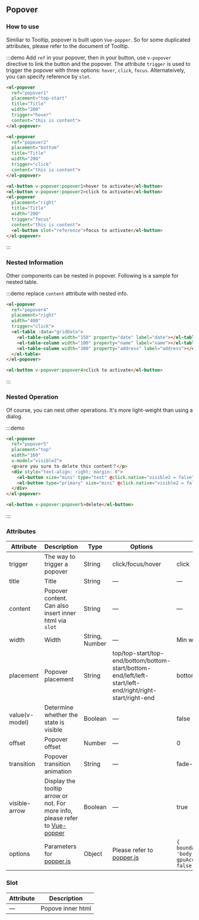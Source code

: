 <script>
  export default {
    data() {
      return {
        visible2: false,
        gridData: [{
          date: '2016-05-02',
          name: 'Jack',
          address: 'New York City'
        }, {
          date: '2016-05-04',
          name: 'Jack',
          address: 'New York City'
        }, {
          date: '2016-05-01',
          name: 'Jack',
          address: 'New York City'
        }, {
          date: '2016-05-03',
          name: 'Jack',
          address: 'New York City'
        }],
        gridData2: [{
          date: '2016-05-02',
          name: 'Jack',
          address: 'New York City',
        }, {
          date: '2016-05-04',
          name: 'Jack',
          address: 'New York City',
          $info: true
        }, {
          date: '2016-05-01',
          name: 'Jack',
          address: 'New York City',
        }, {
          date: '2016-05-03',
          name: 'Jack',
          address: 'New York City',
          $positive: true
        }],
        gridData3: [{
          tag: 'Home',
          date: '2016-05-03',
          name: 'Jack',
          address: 'New York City'
        }, {
          tag: 'Company',
          date: '2016-05-02',
          name: 'Jack',
          address: 'New York City'
        }, {
          tag: 'Company',
          date: '2016-05-04',
          name: 'Jack',
          address: 'New York City'
        }, {
          tag: 'Home',
          date: '2016-05-01',
          name: 'Jack',
          address: 'New York City'
        }, {
          tag: 'Company',
          date: '2016-05-08',
          name: 'Jack',
          address: 'New York City'
        }, {
          tag: 'Home',
          date: '2016-05-06',
          name: 'Jack',
          address: 'New York City'
        }, {
          tag: 'Company',
          date: '2016-05-07',
          name: 'Jack',
          address: 'New York City'
        }],
        singleSelection: {},
        multipleSelection: [],
        model: ''
      };
    },

    watch: {
      singleSelection(val) {
        console.log('selection: ', val);
      },

      multipleSelection(val) {
        console.log('selection: ', val);
      }
    },

    events: {
      handleClick(row) {
        console.log('you clicked ', row);
      }
    }
  };
</script>

<style>
  .demo-box.demo-popover {
    .el-popover + .el-popover {
      margin-left: 10px;
    }
    .el-input {
      width: 360px;
    }
    .el-button {
      margin-left: 10px;
    }
  }
</style>

## Popover

### How to use

Similiar to Tooltip, popover is built upon `Vue-popper`. So for some duplicated attributes, please refer to the document of Tooltip.

:::demo Add `ref` in your popover, then in your button, use `v-popover` directive to link the button and the popover. The attribute `trigger` is used to trigger the popover with three options: `hover`, `click`, `focus`. Alternateively, you can specify reference by `slot`.

```html
<el-popover
  ref="popover1"
  placement="top-start"
  title="Title"
  width="200"
  trigger="hover"
  content="this is content">
</el-popover>

<el-popover
  ref="popover2"
  placement="bottom"
  title="Title"
  width="200"
  trigger="click"
  content="this is content">
</el-popover>

<el-button v-popover:popover1>hover to activate</el-button>
<el-button v-popover:popover2>click to activate</el-button>
<el-popover
  placement="right"
  title="Title"
  width="200"
  trigger="focus"
  content="this is content">
  <el-button slot="reference">focus to activate</el-button>
</el-popover>
```
:::

### Nested Information

Other components can be nested in popover. Following is a sample for nested table. 

:::demo replace `content` attribute with nested info.

```html
<el-popover
  ref="popover4"
  placement="right"
  width="400"
  trigger="click">
  <el-table :data="gridData">
    <el-table-column width="150" property="date" label="date"></el-table-column>
    <el-table-column width="100" property="name" label="name"></el-table-column>
    <el-table-column width="300" property="address" label="address"></el-table-column>
  </el-table>
</el-popover>

<el-button v-popover:popover4>click to activate</el-button>
```
:::

### Nested Operation

Of course, you can nest other operations. It's more light-weight than using a dialog.

:::demo
```html
<el-popover
  ref="popover5"
  placement="top"
  width="160"
  v-model="visible2">
  <p>are you sure to delete this content？</p>
  <div style="text-align: right; margin: 0">
    <el-button size="mini" type="text" @click.native="visible2 = false">cancel</el-button>
    <el-button type="primary" size="mini" @click.native="visible2 = false">confirm</el-button>
  </div>
</el-popover>

<el-button v-popover:popover5>delete</el-button>
```
:::

### Attributes
| Attribute               | Description                                                     | Type              | Options      | Default |
|--------------------|----------------------------------------------------------|-------------------|-------------|--------|
| trigger | The way to trigger a popover | String  | click/focus/hover |    click    |
|  title              | Title | String | — | — |
|  content        |  Popover content. Can also insert inner html via `slot`    | String            | — | — |
|  width        |  Width  | String, Number            | — | Min width 150px |
|  placement        |  Popover placement  | String | top/top-start/top-end/bottom/bottom-start/bottom-end/left/left-start/left-end/right/right-start/right-end |  bottom |
|  value(v-model)        |  Determine whether the state is visible  | Boolean           | — |  false |
|  offset        |  Popover offset  | Number           | — |  0 |
|  transition     |  Popover transition animation      | String             | — | fade-in-linear |
|  visible-arrow   |  Display the tooltip arrow or not. For more info, please refer to [Vue-popper](https://github.com/element-component/vue-popper) | Boolean | — | true |
|  options        | Parameters for [popper.js](https://popper.js.org/documentation.html) | Object            |Please refer to [popper.js](https://popper.js.org/documentation.html) | `{ boundariesElement: 'body', gpuAcceleration: false }` |

### Slot
| Attribute               | Description                                                     |
|--- | ---|
| — | Popove inner html |

